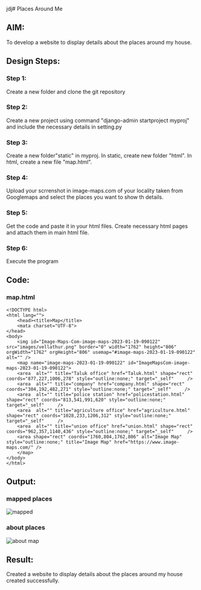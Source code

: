jdj# Places Around Me
## AIM:
To develop a website to display details about the places around my house.

## Design Steps:

### Step 1:
Create a new folder and clone the git repository

### Step 2:
Create a new project using command "django-admin startproject myproj" and include the necessary details in setting.py

### Step 3:
Create a new folder"static" in myproj. In static, create new folder "html". In html, create a new file "map.html".

### Step 4:
Upload your scrrenshot in image-maps.com of your locality taken from Googlemaps and select the places you want to show th details.

### Step 5:
Get the code and paste it in your html files. Create necessary html pages and attach them in main html file.

### Step 6:
Execute the program


## Code:

### map.html
```
<!DOCTYPE html>
<html lang="">
    <head><title>Map</title>
    <mata charset="UTF-8">
</head>
<body>
    <img id="Image-Maps-Com-image-maps-2023-01-19-090122" src="images/vellathur.png" border="0" width="1762" height="806" orgWidth="1762" orgHeight="806" usemap="#image-maps-2023-01-19-090122" alt="" />
    <map name="image-maps-2023-01-19-090122" id="ImageMapsCom-image-maps-2023-01-19-090122">
    <area  alt="" title="Taluk office" href="Taluk.html" shape="rect" coords="877,227,1006,278" style="outline:none;" target="_self"     />
    <area  alt="" title="company" href="company.html" shape="rect" coords="304,192,482,271" style="outline:none;" target="_self"     />
    <area  alt="" title="police station" href="policestation.html" shape="rect" coords="813,541,991,620" style="outline:none;" target="_self"     />
    <area  alt="" title="agriculture office" href="agriculture.html" shape="rect" coords="1028,233,1206,312" style="outline:none;" target="_self"     />
    <area  alt="" title="union office" href="union.html" shape="rect" coords="962,357,1140,436" style="outline:none;" target="_self"     />
    <area shape="rect" coords="1760,804,1762,806" alt="Image Map" style="outline:none;" title="Image Map" href="https://www.image-maps.com/" />
    </map>
</body>
</html>
```


## Output:
### mapped places

![mapped](https://user-images.githubusercontent.com/119479566/214820398-0a532f7b-7978-46e8-84d3-121c8c7c147d.png)

### about places

![about map](https://user-images.githubusercontent.com/119479566/214820470-13a7d268-4116-4606-86fb-63c17aa87d25.png)

## Result:
Created a website to display details about the places around my house created successfully.

